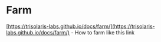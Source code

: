 # Farm

[https://trisolaris-labs.github.io/docs/farm/](https://trisolaris-labs.github.io/docs/farm/) - How to farm like this link
